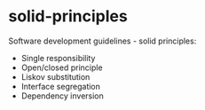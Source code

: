 # solid-principles
Software development guidelines - solid principles:
- Single responsibility
- Open/closed principle
- Liskov substitution
- Interface segregation
- Dependency inversion
